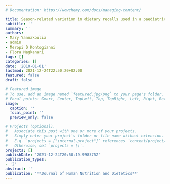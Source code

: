 ```yaml
---
# Documentation: https://wowchemy.com/docs/managing-content/

title: Season-related variation in dietary recalls used in a paediatric population
subtitle: ''
summary: ''
authors:
- Mary Yannakoulia
- admin
- Meropi D Kontogianni
- Flora Magkanari
tags: []
categories: []
date: '2010-01-01'
lastmod: 2021-12-24T22:50:20+02:00
featured: false
draft: false

# Featured image
# To use, add an image named `featured.jpg/png` to your page's folder.
# Focal points: Smart, Center, TopLeft, Top, TopRight, Left, Right, BottomLeft, Bottom, BottomRight.
image:
  caption: ''
  focal_point: ''
  preview_only: false

# Projects (optional).
#   Associate this post with one or more of your projects.
#   Simply enter your project's folder or file name without extension.
#   E.g. `projects = ["internal-project"]` references `content/project/deep-learning/index.md`.
#   Otherwise, set `projects = []`.
projects: []
publishDate: '2021-12-24T20:50:19.998375Z'
publication_types:
- '2'
abstract: ''
publication: '**Journal of Human Nutrition and Dietetics**'
---
```

